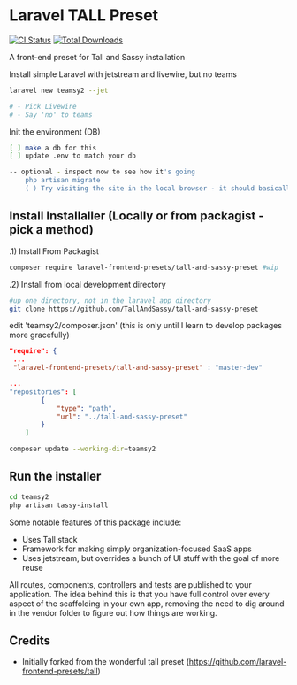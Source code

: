 # Laravel TALL Preset

[![CI Status](https://github.com/laravel-frontend-presets/tall/workflows/Run%20Tests/badge.svg)](https://github.com/laravel-frontend-presets/tall/actions)
[![Total Downloads](https://poser.pugx.org/laravel-frontend-presets/tall/d/total.svg)](https://packagist.org/packages/laravel-frontend-presets/tall)

A front-end preset for Tall and Sassy installation

Install simple Laravel with jetstream and livewire, but no teams
```bash
laravel new teamsy2 --jet

# - Pick Livewire
# - Say 'no' to teams
```




Init the environment (DB)
```bash
[ ] make a db for this
[ ] update .env to match your db

-- optional - inspect now to see how it's going
    php artisan migrate
    ( ) Try visiting the site in the local browser - it should basically work as standard laravel app
```

Install Installaller (Locally or from packagist - pick a method)
---
.1) Install From Packagist 
```bash
composer require laravel-frontend-presets/tall-and-sassy-preset #wip
``` 

.2) Install from local development directory
```bash
#up one directory, not in the laravel app directory 
git clone https://github.com/TallAndSassy/tall-and-sassy-preset
```
edit 'teamsy2/composer.json' (this is only until I learn to develop packages more gracefully)
```json
"require": {
 ...
 "laravel-frontend-presets/tall-and-sassy-preset" : "master-dev"

...
"repositories": [
        {
            "type": "path",
            "url": "../tall-and-sassy-preset"
        }
	]
```
```bash 
composer update --working-dir=teamsy2
```
Run the installer
---

```bash
cd teamsy2
php artisan tassy-install   
```

Some notable features of this package include:
- Uses Tall stack
- Framework for making simply organization-focused SaaS apps
- Uses jetstream, but overrides a bunch of UI stuff with the goal of more reuse 

All routes, components, controllers and tests are published to your application. The idea behind this is that you have full control over every aspect of the scaffolding in your own app, removing the need to dig around in the vendor folder to figure out how things are working.



## Credits
- Initially forked from the wonderful tall preset (https://github.com/laravel-frontend-presets/tall)
